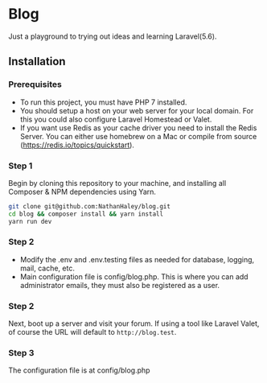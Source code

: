 # Blog

Just a playground to trying out ideas and learning Laravel(5.6).

## Installation
 
### Prerequisites

* To run this project, you must have PHP 7 installed.
* You should setup a host on your web server for your local domain. For this you could also configure Laravel Homestead or Valet. 
* If you want use Redis as your cache driver you need to install the Redis Server. You can either use homebrew on a Mac or compile from source (https://redis.io/topics/quickstart). 

### Step 1

Begin by cloning this repository to your machine, and installing all Composer & NPM dependencies using Yarn.

```bash
git clone git@github.com:NathanHaley/blog.git
cd blog && composer install && yarn install
yarn run dev
```

### Step 2

* Modify the .env and .env.testing files as needed for database, logging, mail, cache, etc.
* Main configuration file is config/blog.php. This is where you can add administrator emails, they must also be registered as a user.


### Step 2

Next, boot up a server and visit your forum. If using a tool like Laravel Valet, of course the URL will default to `http://blog.test`. 

### Step 3

The configuration file is at config/blog.php